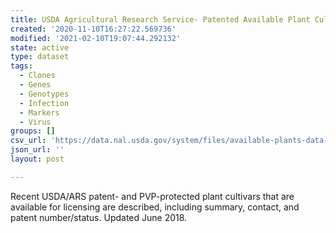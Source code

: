 ```yaml
---
title: USDA Agricultural Research Service- Patented Available Plant Cultivars
created: '2020-11-10T16:27:22.569736'
modified: '2021-02-10T19:07:44.292132'
state: active
type: dataset
tags:
  - Clones
  - Genes
  - Genotypes
  - Infection
  - Markers
  - Virus
groups: []
csv_url: 'https://data.nal.usda.gov/system/files/available-plants-data-dictionary.csv'
json_url: ''
layout: post

---
```

<p>Recent USDA/ARS patent- and PVP-protected plant cultivars that are available for licensing are described, including summary, contact, and patent number/status. Updated June 2018.</p>

